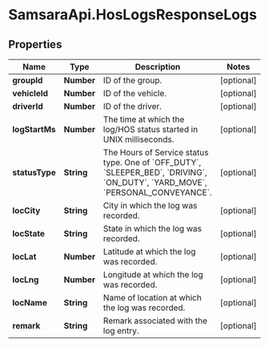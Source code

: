 # SamsaraApi.HosLogsResponseLogs

## Properties
Name | Type | Description | Notes
------------ | ------------- | ------------- | -------------
**groupId** | **Number** | ID of the group. | [optional] 
**vehicleId** | **Number** | ID of the vehicle. | [optional] 
**driverId** | **Number** | ID of the driver. | [optional] 
**logStartMs** | **Number** | The time at which the log/HOS status started in UNIX milliseconds. | [optional] 
**statusType** | **String** | The Hours of Service status type. One of &#x60;OFF_DUTY&#x60;, &#x60;SLEEPER_BED&#x60;, &#x60;DRIVING&#x60;, &#x60;ON_DUTY&#x60;, &#x60;YARD_MOVE&#x60;, &#x60;PERSONAL_CONVEYANCE&#x60;. | [optional] 
**locCity** | **String** | City in which the log was recorded. | [optional] 
**locState** | **String** | State in which the log was recorded. | [optional] 
**locLat** | **Number** | Latitude at which the log was recorded. | [optional] 
**locLng** | **Number** | Longitude at which the log was recorded. | [optional] 
**locName** | **String** | Name of location at which the log was recorded. | [optional] 
**remark** | **String** | Remark associated with the log entry. | [optional] 


